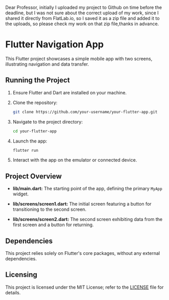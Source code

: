 Dear Professor, initially I uploaded my project to Github on time before the deadline, but I was not sure about the correct upload of my work, since I shared it directly from FlatLab.io, so I saved it as a zip file and added it to the uploads, so please check my work on that zip file,thanks in advance.
# Flutter Navigation App

This Flutter project showcases a simple mobile app with two screens, illustrating navigation and data transfer.

## Running the Project

1. Ensure Flutter and Dart are installed on your machine.

2. Clone the repository:

    ```bash
    git clone https://github.com/your-username/your-flutter-app.git
    ```

3. Navigate to the project directory:

    ```bash
    cd your-flutter-app
    ```

4. Launch the app:

    ```bash
    flutter run
    ```

5. Interact with the app on the emulator or connected device.

## Project Overview

- **lib/main.dart:** The starting point of the app, defining the primary `MyApp` widget.

- **lib/screens/screen1.dart:** The initial screen featuring a button for transitioning to the second screen.

- **lib/screens/screen2.dart:** The second screen exhibiting data from the first screen and a button for returning.

## Dependencies

This project relies solely on Flutter's core packages, without any external dependencies.

## Licensing

This project is licensed under the MIT License; refer to the [LICENSE](LICENSE) file for details.
